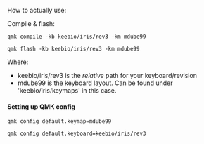 How to actually use:

Compile & flash:

```
qmk compile -kb keebio/iris/rev3 -km mdube99

qmk flash -kb keebio/iris/rev3 -km mdube99
```

Where:
- keebio/iris/rev3 is the *relative* path for your keyboard/revision
- mdube99 is the keyboard layout. Can be found under 'keebio/iris/keymaps' in this case.

#### Setting up QMK config

```
qmk config default.keymap=mdube99

qmk config default.keyboard=keebio/iris/rev3
```
